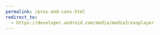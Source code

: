 ```yaml
---
permalink: /pros-and-cons.html
redirect_to:
  - https://developer.android.com/media/media3/exoplayer
---
```

